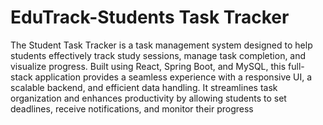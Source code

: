 # EduTrack-Students Task Tracker


The Student Task Tracker is a task management system designed to help students effectively track study sessions, manage task completion, and visualize progress. Built using React, Spring Boot, and MySQL, this full-stack application provides a seamless experience with a responsive UI, a scalable backend, and efficient data handling. It streamlines task organization and enhances productivity by allowing students to set deadlines, receive notifications, and monitor their progress
